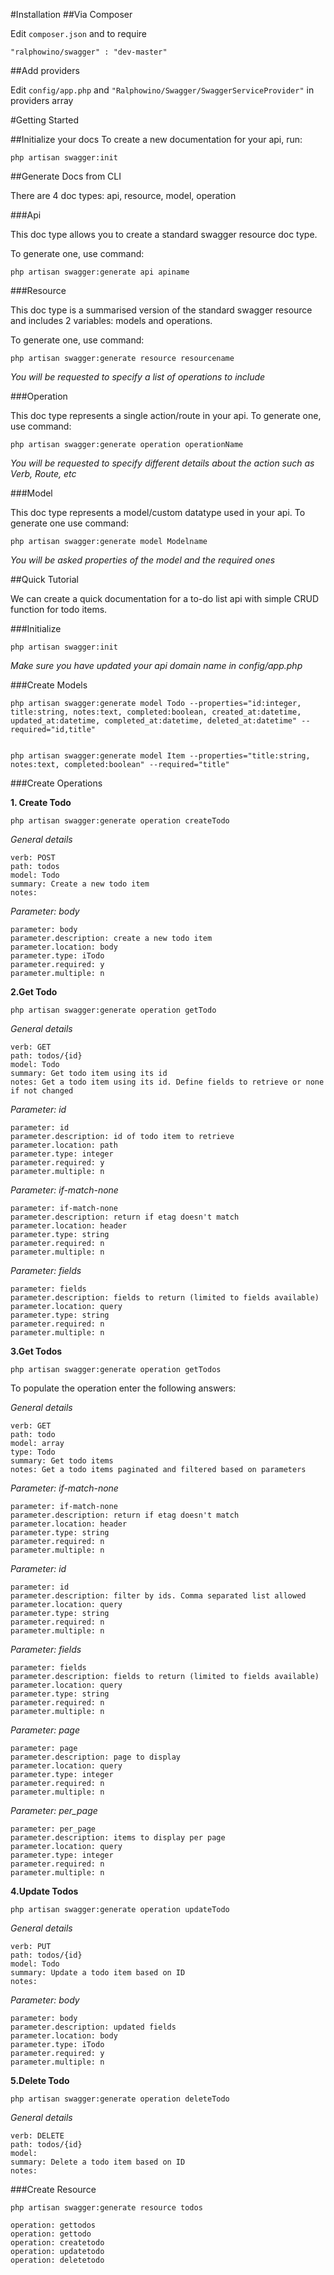 #Installation
##Via Composer

Edit `composer.json` and to require

    "ralphowino/swagger" : "dev-master"

##Add providers 

Edit `config/app.php` and  `"Ralphowino/Swagger/SwaggerServiceProvider"` in providers array

#Getting Started

##Initialize your docs
To create a new documentation for your api, run:
    
    php artisan swagger:init

##Generate Docs from CLI

There are 4 doc types: api, resource, model, operation

###Api

This doc type allows you to create a standard swagger resource doc type.

To generate one, use command:

    php artisan swagger:generate api apiname
    
###Resource

This doc type is a summarised version of the standard swagger resource and includes 2 variables: models and operations.

To generate one, use command:

    php artisan swagger:generate resource resourcename
    
*You will be requested to specify a list of operations to include*

###Operation

This doc type represents a single action/route in your api. To generate one, use command:

    php artisan swagger:generate operation operationName
    
*You will be requested to specify different details about the action such as Verb, Route, etc*

###Model

This doc type represents a model/custom datatype used in your api. To generate one use command:

    php artisan swagger:generate model Modelname
    
*You will be asked properties of the model and the required ones*


##Quick Tutorial

We can create a quick documentation for a to-do list api with simple CRUD function for todo items.

###Initialize
    
    php artisan swagger:init
    
*Make sure you have updated your api domain name in config/app.php*

###Create Models

    php artisan swagger:generate model Todo --properties="id:integer, title:string, notes:text, completed:boolean, created_at:datetime, updated_at:datetime, completed_at:datetime, deleted_at:datetime" --required="id,title"


    php artisan swagger:generate model Item --properties="title:string, notes:text, completed:boolean" --required="title"
    
###Create Operations

**1. Create Todo**

    php artisan swagger:generate operation createTodo
    
*General details*

    verb: POST
    path: todos
    model: Todo
    summary: Create a new todo item
    notes:
    
*Parameter: body*

    parameter: body
    parameter.description: create a new todo item
    parameter.location: body
    parameter.type: iTodo
    parameter.required: y
    parameter.multiple: n
    
    
    
**2.Get Todo**

    php artisan swagger:generate operation getTodo

*General details*
    
    verb: GET
    path: todos/{id}
    model: Todo
    summary: Get todo item using its id
    notes: Get a todo item using its id. Define fields to retrieve or none if not changed

*Parameter: id*

    parameter: id
    parameter.description: id of todo item to retrieve
    parameter.location: path
    parameter.type: integer
    parameter.required: y
    parameter.multiple: n
    
*Parameter: if-match-none*

    parameter: if-match-none
    parameter.description: return if etag doesn't match
    parameter.location: header
    parameter.type: string
    parameter.required: n
    parameter.multiple: n
    
    
*Parameter: fields*

    parameter: fields
    parameter.description: fields to return (limited to fields available)
    parameter.location: query
    parameter.type: string
    parameter.required: n
    parameter.multiple: n

**3.Get Todos**

    php artisan swagger:generate operation getTodos

To populate the operation enter the following answers:

*General details*

    verb: GET
    path: todo
    model: array
    type: Todo
    summary: Get todo items
    notes: Get a todo items paginated and filtered based on parameters

*Parameter: if-match-none*

    parameter: if-match-none
    parameter.description: return if etag doesn't match
    parameter.location: header
    parameter.type: string
    parameter.required: n
    parameter.multiple: n
    
*Parameter: id*

    parameter: id
    parameter.description: filter by ids. Comma separated list allowed
    parameter.location: query
    parameter.type: string
    parameter.required: n
    parameter.multiple: n
    
    
*Parameter: fields*

    parameter: fields
    parameter.description: fields to return (limited to fields available)
    parameter.location: query
    parameter.type: string
    parameter.required: n
    parameter.multiple: n
    
    
*Parameter: page*

    parameter: page
    parameter.description: page to display
    parameter.location: query
    parameter.type: integer
    parameter.required: n
    parameter.multiple: n


*Parameter: per_page*

    parameter: per_page
    parameter.description: items to display per page
    parameter.location: query
    parameter.type: integer
    parameter.required: n
    parameter.multiple: n


**4.Update Todos**

    php artisan swagger:generate operation updateTodo
    
*General details*

    verb: PUT
    path: todos/{id}
    model: Todo
    summary: Update a todo item based on ID
    notes:
    
*Parameter: body*

    parameter: body
    parameter.description: updated fields
    parameter.location: body
    parameter.type: iTodo
    parameter.required: y
    parameter.multiple: n


**5.Delete Todo**

    php artisan swagger:generate operation deleteTodo
    
*General details*

    verb: DELETE
    path: todos/{id}
    model: 
    summary: Delete a todo item based on ID
    notes:

###Create Resource

    php artisan swagger:generate resource todos
    
    operation: gettodos
    operation: gettodo
    operation: createtodo
    operation: updatetodo
    operation: deletetodo